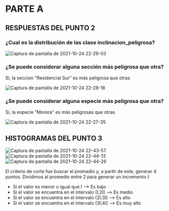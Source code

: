 # PARTE A
## RESPUESTAS DEL PUNTO 2
### ¿Cual es la distribución de las clase inclinacion_peligrosa?
![Captura de pantalla de 2021-10-24 22-29-03](https://user-images.githubusercontent.com/63267942/138621805-d7bdaa49-004b-4ed5-906a-e5d9426029f0.png)


### ¿Se puede considerar alguna sección más peligrosa que otra?
Si, la seccion "Residencial Sur" es más peligrosa que otras

![Captura de pantalla de 2021-10-24 22-28-18](https://user-images.githubusercontent.com/63267942/138621871-c96be585-65cd-4090-b0e7-02a52d549006.png)


### ¿Se puede considerar alguna especie más peligrosa que otra?
Si, la especie "Morera" es más peligrosas que otras

![Captura de pantalla de 2021-10-24 22-27-35](https://user-images.githubusercontent.com/63267942/138621903-b125e83c-391e-469a-9ed8-f6b42037f0fc.png)

## HISTOGRAMAS DEL PUNTO 3
![Captura de pantalla de 2021-10-24 22-43-57](https://user-images.githubusercontent.com/63267942/138622690-f8c45764-acad-4bc8-8fa1-cf18296e0c07.png)
![Captura de pantalla de 2021-10-24 22-44-13](https://user-images.githubusercontent.com/63267942/138622687-ee694c7c-3710-4fe2-8fab-abfd47c30914.png)
![Captura de pantalla de 2021-10-24 22-44-26](https://user-images.githubusercontent.com/63267942/138622683-a9ac9718-ae29-46ac-bce0-9d5287214703.png)

El criterio de corte fue buscar el promedio y, a partir de este, generar 4 puntos. Dividimos al promedio entre 2 para generar un incremento I:
- Si el valor es menor o igual que I --> Es bajo
- Si el valor se encuentra en el intervalo (I;2I] --> Es medio
- Si el valor se encuentra en el intervalo (2I;3I] --> Es alto
- Si el valor se encuentra en el intervalo (3I;4I] --> Es muy alto

